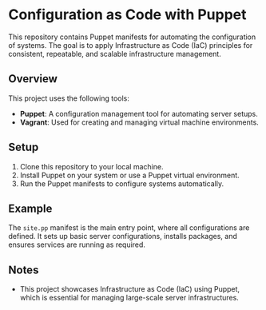 # Configuration as Code with Puppet

This repository contains Puppet manifests for automating the configuration of systems. The goal is to apply Infrastructure as Code (IaC) principles for consistent, repeatable, and scalable infrastructure management.

## Overview

This project uses the following tools:
- **Puppet**: A configuration management tool for automating server setups.
- **Vagrant**: Used for creating and managing virtual machine environments.

## Setup

1. Clone this repository to your local machine.
2. Install Puppet on your system or use a Puppet virtual environment.
3. Run the Puppet manifests to configure systems automatically.

## Example

The `site.pp` manifest is the main entry point, where all configurations are defined. It sets up basic server configurations, installs packages, and ensures services are running as required.

## Notes

- This project showcases Infrastructure as Code (IaC) using Puppet, which is essential for managing large-scale server infrastructures.
